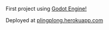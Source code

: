 First project using [Godot Engine!](https://godotengine.org/)

Deployed at [plingplong.herokuapp.com](plingplong.herokuapp.com)